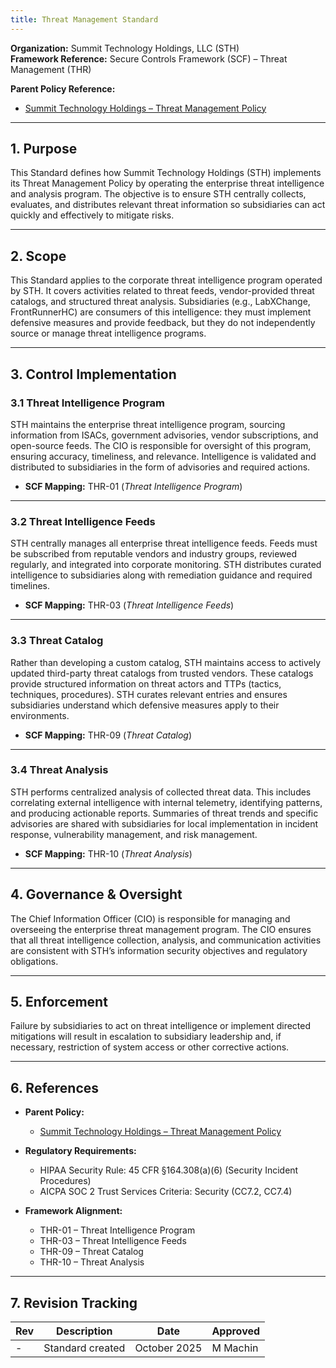 ```yaml
---
title: Threat Management Standard
---
```


**Organization:** Summit Technology Holdings, LLC (STH)  
**Framework Reference:** Secure Controls Framework (SCF) – Threat Management (THR)

**Parent Policy Reference:**

- [Summit Technology Holdings – Threat Management Policy](/departments/information-security/policies/31-thr/)

---

## 1. Purpose

This Standard defines how Summit Technology Holdings (STH) implements its Threat Management Policy by operating the enterprise threat intelligence and analysis program. The objective is to ensure STH centrally collects, evaluates, and distributes relevant threat information so subsidiaries can act quickly and effectively to mitigate risks.  

---

## 2. Scope

This Standard applies to the corporate threat intelligence program operated by STH. It covers activities related to threat feeds, vendor-provided threat catalogs, and structured threat analysis. Subsidiaries (e.g., LabXChange, FrontRunnerHC) are consumers of this intelligence: they must implement defensive measures and provide feedback, but they do not independently source or manage threat intelligence programs.  

---

## 3. Control Implementation

### 3.1 Threat Intelligence Program  

STH maintains the enterprise threat intelligence program, sourcing information from ISACs, government advisories, vendor subscriptions, and open-source feeds. The CIO is responsible for oversight of this program, ensuring accuracy, timeliness, and relevance. Intelligence is validated and distributed to subsidiaries in the form of advisories and required actions.  

- **SCF Mapping:** THR-01 (*Threat Intelligence Program*)  

---

### 3.2 Threat Intelligence Feeds  

STH centrally manages all enterprise threat intelligence feeds. Feeds must be subscribed from reputable vendors and industry groups, reviewed regularly, and integrated into corporate monitoring. STH distributes curated intelligence to subsidiaries along with remediation guidance and required timelines.  

- **SCF Mapping:** THR-03 (*Threat Intelligence Feeds*)  

---

### 3.3 Threat Catalog  

Rather than developing a custom catalog, STH maintains access to actively updated third-party threat catalogs from trusted vendors. These catalogs provide structured information on threat actors and TTPs (tactics, techniques, procedures). STH curates relevant entries and ensures subsidiaries understand which defensive measures apply to their environments.  

- **SCF Mapping:** THR-09 (*Threat Catalog*)  

---

### 3.4 Threat Analysis  

STH performs centralized analysis of collected threat data. This includes correlating external intelligence with internal telemetry, identifying patterns, and producing actionable reports. Summaries of threat trends and specific advisories are shared with subsidiaries for local implementation in incident response, vulnerability management, and risk management.  

- **SCF Mapping:** THR-10 (*Threat Analysis*)  

---

## 4. Governance & Oversight

The Chief Information Officer (CIO) is responsible for managing and overseeing the enterprise threat management program. The CIO ensures that all threat intelligence collection, analysis, and communication activities are consistent with STH’s information security objectives and regulatory obligations.  

---

## 5. Enforcement

Failure by subsidiaries to act on threat intelligence or implement directed mitigations will result in escalation to subsidiary leadership and, if necessary, restriction of system access or other corrective actions.  

---

## 6. References

- **Parent Policy:**  
  - [Summit Technology Holdings – Threat Management Policy](/departments/information-security/policies/31-thr/)  

- **Regulatory Requirements:**  
  - HIPAA Security Rule: 45 CFR §164.308(a)(6) (Security Incident Procedures)  
  - AICPA SOC 2 Trust Services Criteria: Security (CC7.2, CC7.4)  

- **Framework Alignment:**  
  - THR-01 – Threat Intelligence Program  
  - THR-03 – Threat Intelligence Feeds  
  - THR-09 – Threat Catalog  
  - THR-10 – Threat Analysis  

---

## 7. Revision Tracking

| Rev | Description       | Date         | Approved |
| --- | ----------------- | ------------ | -------- |
| -   | Standard created  | October 2025 | M Machin |
